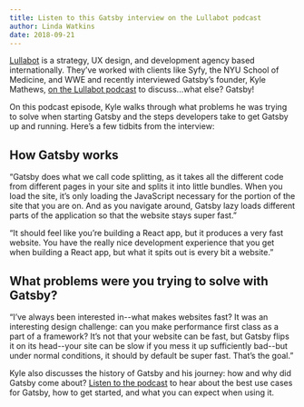 ```yaml
---
title: Listen to this Gatsby interview on the Lullabot podcast
author: Linda Watkins
date: 2018-09-21
---
```


[Lullabot](https://www.lullabot.com/) is a strategy, UX design, and development agency based internationally. They’ve worked with clients like Syfy, the NYU School of Medicine, and WWE and recently interviewed Gatsby’s founder, Kyle Mathews, [on the Lullabot podcast](https://www.lullabot.com/podcasts/drupalizeme-podcast/gatsbyjs-with-creator-kyle-mathews) to discuss...what else? Gatsby!

On this podcast episode, Kyle walks through what problems he was trying to solve when starting Gatsby and the steps developers take to get Gatsby up and running. Here’s a few tidbits from the interview:

## How Gatsby works

“Gatsby does what we call code splitting, as it takes all the different code from different pages in your site and splits it into little bundles. When you load the site, it’s only loading the JavaScript necessary for the portion of the site that you are on. And as you navigate around, Gatsby lazy loads different parts of the application so that the website stays super fast.”

“It should feel like you’re building a React app, but it produces a very fast website. You have the really nice development experience that you get when building a React app, but what it spits out is every bit a website.”

## What problems were you trying to solve with Gatsby?

“I’ve always been interested in--what makes websites fast? It was an interesting design challenge: can you make performance first class as a part of a framework? It’s not that your website can be fast, but Gatsby flips it on its head--your site can be slow if you mess it up sufficiently bad--but under normal conditions, it should by default be super fast. That’s the goal.”

Kyle also discusses the history of Gatsby and his journey: how and why did Gatsby come about? [Listen to the podcast](https://www.lullabot.com/podcasts/drupalizeme-podcast/gatsbyjs-with-creator-kyle-mathews) to hear about the best use cases for Gatsby, how to get started, and what you can expect when using it.
